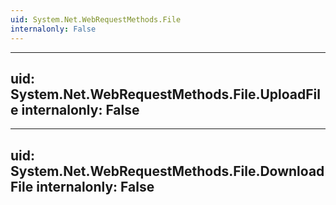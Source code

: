 ```yaml
---
uid: System.Net.WebRequestMethods.File
internalonly: False
---
```


---
uid: System.Net.WebRequestMethods.File.UploadFile
internalonly: False
---

---
uid: System.Net.WebRequestMethods.File.DownloadFile
internalonly: False
---
